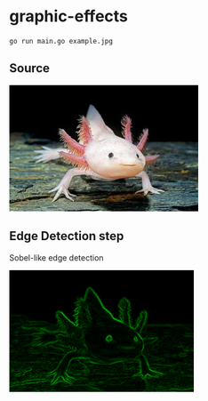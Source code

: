 # graphic-effects

```
go run main.go example.jpg
```

## Source

![Source](example.jpg)

## Edge Detection step

Sobel-like edge detection

![Sobel like edge detection](outimage-a-sobel.png)
